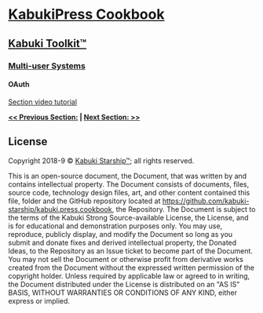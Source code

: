 # [KabukiPress Cookbook](../readme.md)

## [Kabuki Toolkit™](../readme.md)

### [Multi-user Systems](./readme.md)

#### OAuth

[Section video tutorial](https://www.youtube.com/channel/UCS2vQG4gUE3vXWV_K9XScQw)

**[<< Previous Section:](./.md) | [Next Section: >>](./.md)**

## License

Copyright 2018-9 © [Kabuki Starship™](https://kabukistarship.com); all rights reserved.

This is an open-source document, the Document, that was written by and contains intellectual property. The Document consists of documents, files, source code, technology design files, art, and other content contained this file, folder and the GitHub repository located at <https://github.com/kabuki-starship/kabuki.press.cookbook>, the Repository. The Document is subject to the terms of the Kabuki Strong Source-available License, the License, and is for educational and demonstration purposes only. You may use, reproduce, publicly display, and modify the Document so long as you submit and donate fixes and derived intellectual property, the Donated Ideas, to the Repository as an Issue ticket to become part of the Document. You may not sell the Document or otherwise profit from derivative works created from the Document without the expressed written permission of the copyright holder. Unless required by applicable law or agreed to in writing, the Document distributed under the License is distributed on an "AS IS" BASIS, WITHOUT WARRANTIES OR CONDITIONS OF ANY KIND, either express or implied.
